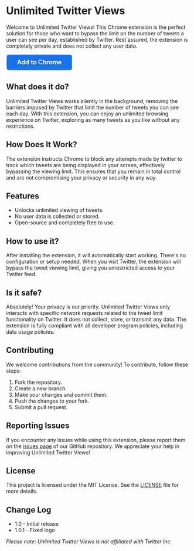 # Unlimited Twitter Views

Welcome to Unlimited Twitter Views! This Chrome extension is the perfect solution for those who want to bypass the limit
on the number of tweets a user can see per day, established by Twitter. Rest assured, the extension is completely
private and does not collect any user data.


[![Add to Chrome](https://raw.githubusercontent.com/gsusI/unlimited-twitter-views/main/images/button.png)](https://chrome.google.com/webstore/detail/unlimited-twitter-views/loniifkcncejccmcfdanehmffchegimn?)


## What does it do?

Unlimited Twitter Views works silently in the background, removing the barriers imposed by Twitter that limit the number
of tweets you can see each day. With this extension, you can enjoy an unlimited browsing experience on Twitter,
exploring as many tweets as you like without any restrictions.

## How Does It Work?

The extension instructs Chrome to block any attempts made by twitter to track which tweets are being displayed in your
screen, effectively bypassing the viewing limit. This ensures that you remain in total control and are not compromising
your privacy or security in any way.

## Features

- Unlocks unlimited viewing of tweets.
- No user data is collected or stored.
- Open-source and completely free to use.

## How to use it?

After installing the extension, it will automatically start working. There's no configuration or setup needed. When you
visit Twitter, the extension will bypass the tweet viewing limit, giving you unrestricted access to your Twitter feed.

## Is it safe?

Absolutely! Your privacy is our priority. Unlimited Twitter Views only interacts with specific network requests related
to the tweet limit functionality on Twitter. It does not collect, store, or transmit any data. The extension is fully
compliant with all developer program policies, including data usage policies.

## Contributing

We welcome contributions from the community! To contribute, follow these steps:

1. Fork the repository.
2. Create a new branch.
3. Make your changes and commit them.
4. Push the changes to your fork.
5. Submit a pull request.

## Reporting Issues

If you encounter any issues while using this extension, please report them on
the [issues page](https://github.com/gsusI/unlimited-twitter-views/issues) of our GitHub repository. We appreciate your
help in improving Unlimited Twitter Views!

## License

This project is licensed under the MIT License. See
the [LICENSE](https://github.com/gsusI/unlimited-twitter-views/blob/master/LICENSE) file for more details.

## Change Log

- 1.0 - Initial release
- 1.0.1 - Fixed logo

*Please note: Unlimited Twitter Views is not affiliated with Twitter Inc.*
